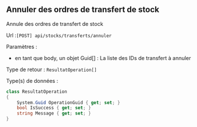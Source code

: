 ## <span id='annulerordrestransfertstock'>Annuler des ordres de transfert de stock</span>

Annule des ordres de transfert de stock

Url :`[POST] api/stocks/transferts/annuler`

Paramètres : 

- en tant que body, un objet Guid[] : La liste des IDs de transfert à annuler

Type de retour : `ResultatOperation[]`

Type(s) de données :

```csharp
class ResultatOperation
{
	System.Guid OperationGuid { get; set; }
	bool IsSuccess { get; set; }
	string Message { get; set; }
}

```

